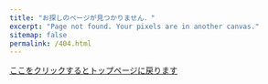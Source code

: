 ```yaml
---
title: "お探しのページが見つかりません．"
excerpt: "Page not found. Your pixels are in another canvas."
sitemap: false
permalink: /404.html
---
```

<a href="/">ここをクリックするとトップページに戻ります</a>
<!--
<script>
  var GOOG_FIXURL_LANG = 'jp;
  var GOOG_FIXURL_SITE = '{{ site.url }}'
</script>
<script src="https://linkhelp.clients.google.com/tbproxy/lh/wm/fixurl.js">
</script>
-->
